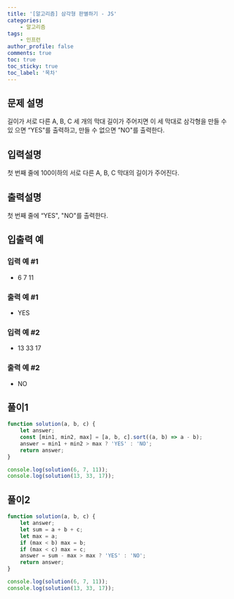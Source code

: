 ```yaml
---
title: '[알고리즘] 삼각형 판별하기 - JS'
categories:
    - 알고리즘
tags:
    - 인프런
author_profile: false
comments: true
toc: true
toc_sticky: true
toc_label: '목차'
---
```


## 문제 설명

길이가 서로 다른 A, B, C 세 개의 막대 길이가 주어지면 이 세 막대로 삼각형을 만들 수 있 으면 “YES"를 출력하고, 만들 수 없으면 ”NO"를 출력한다.

## 입력설명

첫 번째 줄에 100이하의 서로 다른 A, B, C 막대의 길이가 주어진다.

## 출력설명

첫 번째 줄에 “YES", "NO"를 출력한다.

## 입출력 예

### 입력 예 #1

-   6 7 11

### 출력 예 #1

-   YES

### 입력 예 #2

-   13 33 17

### 출력 예 #2

-   NO

## 풀이1

```javascript
function solution(a, b, c) {
    let answer;
    const [min1, min2, max] = [a, b, c].sort((a, b) => a - b);
    answer = min1 + min2 > max ? 'YES' : 'NO';
    return answer;
}

console.log(solution(6, 7, 11));
console.log(solution(13, 33, 17));
```

## 풀이2

```javascript
function solution(a, b, c) {
    let answer;
    let sum = a + b + c;
    let max = a;
    if (max < b) max = b;
    if (max < c) max = c;
    answer = sum - max > max ? 'YES' : 'NO';
    return answer;
}

console.log(solution(6, 7, 11));
console.log(solution(13, 33, 17));
```
